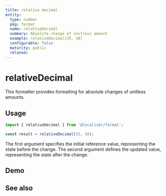 ```yaml
---
title: relative decimal
entity:
  type: number
  pkg: format
  name: relativeDecimal
  summary: Absolute change of unitless amount
  example: relativeDecimal(35, 50)
  configurable: false
  maturity: public
  related:
---
```


# relativeDecimal <Package name="format"/>

This formatter provides formatting for absolute changes of unitless amounts.

## Usage

```typescript twoslash
import { relativeDecimal } from '@localizer/format';

const result = relativeDecimal(35, 50);
```

The first argument specifies the initial reference value, representing the state before the change. The second argument defines the updated value, representing the state after the change.

## Demo

<script setup>
  import { ref } from 'vue';
  import { NForm, NFormItem } from 'naive-ui/es/form';
  import { NInputNumber } from 'naive-ui/es/input-number';

  const reference = ref(35);
  const value = ref(50);
</script>

<EntityDemo :args="[reference, value]">
  <NFormItem label="Value before change">
    <NInputNumber clearable v-model:value="reference" />
  </NFormItem>
  <NFormItem label="Value after change">
    <NInputNumber clearable v-model:value="value" />
  </NFormItem>
</EntityDemo>

## See also

<Entities />
